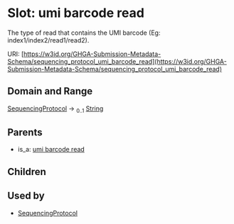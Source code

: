 
# Slot: umi barcode read


The type of read that contains the UMI barcode (Eg: index1/index2/read1/read2).

URI: [https://w3id.org/GHGA-Submission-Metadata-Schema/sequencing_protocol_umi_barcode_read](https://w3id.org/GHGA-Submission-Metadata-Schema/sequencing_protocol_umi_barcode_read)


## Domain and Range

[SequencingProtocol](SequencingProtocol.md) &#8594;  <sub>0..1</sub> [String](types/String.md)

## Parents

 *  is_a: [umi barcode read](umi_barcode_read.md)

## Children


## Used by

 * [SequencingProtocol](SequencingProtocol.md)
